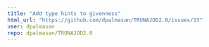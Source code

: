 ```yaml
---
title: "Add type hints to givenness"
html_url: "https://github.com/dpalmasan/TRUNAJOD2.0/issues/33"
user: dpalmasan
repo: dpalmasan/TRUNAJOD2.0
---
```


